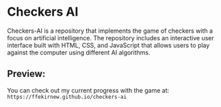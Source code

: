 # Checkers AI
Checkers-AI is a repository that implements the game of checkers with a focus on artificial intelligence. The repository includes an interactive user interface built with HTML, CSS, and JavaScript that allows users to play against the computer using different AI algorithms.

## Preview:
You can check out my current progress with the game at: `https://ffekirnew.github.io/checkers-ai`
